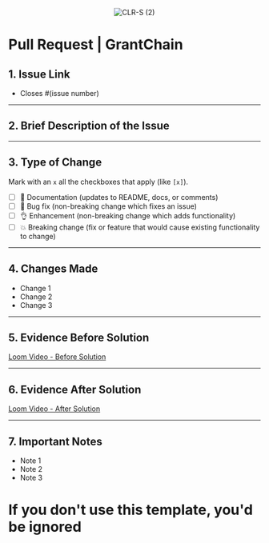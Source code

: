 <p align="center"> <img src="https://github.com/user-attachments/assets/25cfd5b8-e303-4af6-920e-e42d1ac8d418" alt="CLR-S (2)"> </p>

# Pull Request | GrantChain

## 1. Issue Link

<!-- Provide the link to the related issue here -->

- Closes #(issue number)

---

## 2. Brief Description of the Issue

<!-- Give a concise description of the issue to give context to reviewers. What problem does it solve? -->

---

## 3. Type of Change

Mark with an `x` all the checkboxes that apply (like `[x]`).

- [ ] 📝 Documentation (updates to README, docs, or comments)
- [ ] 🐛 Bug fix (non-breaking change which fixes an issue)
- [ ] 👌 Enhancement (non-breaking change which adds functionality)
- [ ] 💥 Breaking change (fix or feature that would cause existing functionality to change)

---

## 4. Changes Made

<!-- Describe the main changes and enhancements made to address the issue. List the modifications clearly and concisely. -->

- Change 1
- Change 2
- Change 3

---

## 5. Evidence Before Solution

<!-- Record a video using Loom showing the behavior or bug before applying the solution. Provide a link to the Loom video here. -->

[Loom Video - Before Solution](LINK_TO_VIDEO_BEFORE)

---

## 6. Evidence After Solution

<!-- Record a video using Loom showing the corrected behavior after the solution. Provide a link to the Loom video here. -->

[Loom Video - After Solution](LINK_TO_VIDEO_AFTER)

---

## 7. Important Notes

<!-- Any other relevant information that reviewers should be aware of, such as potential impacts, related issues, dependencies, or additional setup instructions. -->

- Note 1
- Note 2
- Note 3

# If you don't use this template, you'd be ignored
